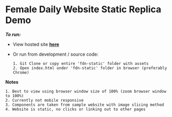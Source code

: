 # Female Daily Website Static Replica Demo

_**To run:**_

- View hosted site **[here](http://fdn-static-ga.s3-website-us-east-1.amazonaws.com/)**

-  Or run from development / source code:

       1. Git Clone or copy entire 'fdn-static' folder with assets
       2. Open index.html under 'fdn-static' folder in browser (preferably Chrome)

**Notes**

    1. Best to view using browser window size of 100% (zoom browser window to 100%)
    2. Currently not mobile responsive
    3. Components are taken from sample website with image slicing method
    4. Website is static, no clicks or linking out to other pages